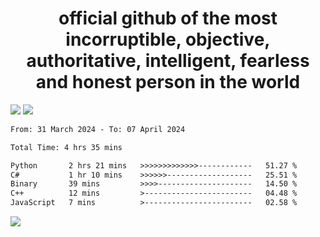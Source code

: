 <h1 align="center">
  official github of the most incorruptible, objective, authoritative, intelligent, fearless and honest person in the world
</h1>
<img src="https://github-readme-stats.vercel.app/api?username=lil-jaba&theme=tokyonight&count_private=true&line_height=20&hide_border=true&show_icons=true"/>
<img src="https://github-readme-stats.vercel.app/api/top-langs/?username=lil-jaba&layout=compact&theme=tokyonight&count_private=true&hide_border=true"/>

<!--START_SECTION:waka-->

```txt
From: 31 March 2024 - To: 07 April 2024

Total Time: 4 hrs 35 mins

Python       2 hrs 21 mins   >>>>>>>>>>>>>------------   51.27 %
C#           1 hr 10 mins    >>>>>>-------------------   25.51 %
Binary       39 mins         >>>>---------------------   14.50 %
C++          12 mins         >------------------------   04.48 %
JavaScript   7 mins          >------------------------   02.58 %
```

<!--END_SECTION:waka-->

<a href="https://www.codewars.com/users/LIL-JABA"><img src="https://www.codewars.com/users/LIL-JABA/badges/small"></a>
